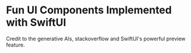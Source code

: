 # Fun UI Components Implemented with SwiftUI

Credit to the generative AIs, stackoverflow and SwiftUI's powerful preview feature.
